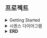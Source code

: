 ## 프로젝트
<details>

<summary>Getting Started</summary>

### Prerequisites

#### Running Docker Containers

`local` profile 로 실행하기 위하여 인프라가 설정되어 있는 Docker 컨테이너를 실행해주셔야 합니다.

```bash
docker-compose up -d
```
</details>

<details>
<summary>시퀀스 다이어그램</summary>

<details>
<summary><b>📌콘서트 조회 시퀀스 다이어그램</b></summary>
	
```mermaid
sequenceDiagram
  participant ConcertController
  ConcertController ->>+ ConcertService: 콘서트 목록 조회
  ConcertService ->>+ ConcertRepository: DB 조회 책임 위임
  ConcertRepository -->>- ConcertService: 콘서트 목록
  ConcertService -->>- ConcertController: 콘서트 목록 응답
  ConcertController ->>+ ConcertService: 콘서트 상세 조회
  ConcertService ->>+ ConcertRepository: DB 조회 책임 위임
  ConcertRepository -->>- ConcertService: 콘서트 상세 정보
  ConcertService -->>- ConcertController: 콘서트 상세 정보 응답
```
</details>

<details>
<summary><b>📌대기열 토큰 요청 시퀀스 다이어그램</b></summary>

```mermaid
sequenceDiagram
    autonumber
    Client ->> Token: 대기열 토큰 요청
    Token ->> Concert: 예매 가능 여부 조회
    opt if 콘서트 전체 매진됨
        Concert -->> Client: ALL_RESERVATED
    end
    Concert -->> Token: 콘서트 예매 가능
    Token ->> Queue: 대기열 Queue Add
    activate Queue
        Queue ->> Queue: 대기열 Queue Add
        Queue ->> Token: 
    deactivate Queue
    activate Token
        Token ->> Token: 토큰 생성
    deactivate Token
    Token -->> Client: 대기열 토큰 응답
```
</details>

<details>
<summary><b>📌대기열 확인 시퀀스 다이어그램</b></summary>

```mermaid
sequenceDiagram
    autonumber
    QueueController ->> QueueService: 대기열 조회 요청
    QueueService ->> QueueRepository: queue_id, 순번 조회
    alt if 유효하지 않은 데이터
        QueueRepository -->> QueueController: invalidTokenException
    else if 순서가 되지 않음
        QueueRepository -->> QueueService: queueNotReady
        QueueService -->> QueueController: queueNotReady
    else if 순서 도달
        activate QueueRepository
            QueueRepository -->> QueueRepository: Queue 상태 업데이트(대기 -> 진입)
        deactivate QueueRepository
        QueueRepository -->> QueueService: queueReady
        QueueService -->> QueueController: queueReady
    end
```
</details>

<details>
<summary><b>📌콘서트 날짜, 좌석 조회 시퀀스 다이어그램</b></summary>

```mermaid
sequenceDiagram
    autonumber
    Client ->> Concert: 콘서트 날짜/좌석 조회 요청
    Concert ->> Token: 토큰 검증 요청
    activate Token
        Token ->> Token: 토큰 복호화
    deactivate Token
    opt if Token 상태 == 대기중
        Token -->> Client: 대기열 확인 필요 Exception
    end
    Token -->> Concert: 검증 성공
    activate Concert
        Concert ->> Concert: 콘서트 날짜/좌석 조회
    deactivate Concert
    Concert -->> Client: 
```
</details>

<details>
<summary><b>📌콘서트 좌석 예약 시퀀스 다이어그램</b></summary>

```mermaid
sequenceDiagram
    autonumber
    Client ->> Concert: 콘서트 좌석 예약 요청
    activate Concert
    Concert ->> Token: 토큰 검증 요청
    deactivate Concert
    activate Token
        Token ->> Token: 토큰 복호화
    opt if Token 상태 == 대기중
        Token -->> Client: queueNotReadyException
    end
    Token -->> Concert: 검증 성공
    deactivate Token
    activate Concert
        Concert ->> Concert: 좌석 예약 가능여부 확인
    opt if 좌석 상태 == 예약됨 or 결제됨
        Concert -->> Client: seatAlreadyReservatedException
    end
    Concert ->> Reservation: 콘서트 좌석 예약 정보 저장
    deactivate Concert
    activate Reservation
        Reservation ->> Reservation: 좌석 예약 정보 저장
        Reservation -->> Concert: 
    deactivate Reservation
    activate Concert
        Concert ->> Concert: 좌석 상태 변경: "예약 불가"
    Concert ->> Queue: Queue polling
    deactivate Concert
    activate Queue
        Queue ->> Queue: Queue polling
        Queue -->> Concert: 
    deactivate Queue
    Concert -->> Client: 예약 성공
```
</details>

<details>
<summary><b>📌잔액 조회 시퀀스 다이어그램</b></summary>

```mermaid
sequenceDiagram
    autonumber
    PaymentController ->> PaymentService: 잔액 조회 요청
    PaymentService ->> PaymentRepostiry: 잔액 조회
    activate PaymentRepostiry
        PaymentRepostiry ->> PaymentRepostiry: DB 조회
        PaymentRepostiry -->> PaymentService: 
    deactivate PaymentRepostiry
    PaymentService -->> PaymentController: 잔액 응답
```
</details>

<details>
<summary><b>📌잔액 충전 시퀀스 다이어그램</b></summary>

```mermaid
sequenceDiagram
    autonumber
    PaymentController ->> PaymentService: 잔액 충전 요청
    activate PaymentService
        PaymentService ->> PaymentService: amount 검증
    deactivate PaymentService
    opt if 유효하지 않은 amount
        PaymentService -->> PaymentController: invalidAmountException
    end
    PaymentService ->> PaymentRepostiry: 잔액 충전
    activate PaymentRepostiry
        PaymentRepostiry ->> PaymentRepostiry: DB 업데이트
        PaymentRepostiry -->> PaymentService: 
    deactivate PaymentRepostiry
    PaymentService -->> PaymentController: 충전된 잔액 응답
```
</details>

<details>
<summary><b>📌좌석 결제 시퀀스 다이어그램</b></summary>

```mermaid
sequenceDiagram
    autonumber
    Client ->> Payment: 좌석 결제 요청
    activate Payment
        Payment ->> Reservation: 요청 확인
    deactivate Payment
    activate Reservation
        Reservation ->> Reservation: DB 조회
        alt if 조회 실패
            Reservation -->> Client: invalidReservationException
        else if 만료된 예약정보
            Reservation -->> Client: expiredReservationException
        end
    Reservation -->> Payment: 예약 정보
    deactivate Reservation
    activate Payment
        Payment ->> Payment: 좌석 가격, 잔금 비교
        opt if 좌석 가격 > 잔금
            Payment -->> Client: insufficiantBalanceExcpetion
        end
        Payment ->> Payment: 잔액 차감
        Payment ->> Reservation: 예약상태 변경 요청
    deactivate Payment
    activate Reservation
        Reservation ->> Reservation: 예약 상태 변경: "결제됨"
    deactivate Reservation
    activate Payment
    Reservation -->> Payment: 
    Payment -->> Client: 결제 완료
    deactivate Payment
```
</details>

<details>
<summary><b>📌예약상태 스케줄러 시퀀스 다이어그램</b></summary>

```mermaid
sequenceDiagram
    autonumber
    ReservationScheduler ->> ReservationRepository: 결제되지 않은 만료된 예약건 조회
    activate ReservationRepository
        ReservationRepository ->> ReservationRepository: DB 조회
        ReservationRepository -->> ReservationScheduler: 
    deactivate ReservationRepository
    ReservationScheduler ->> ReservationRepository: 만료된 예약건 상태 변경
    activate ReservationRepository
        ReservationRepository ->> ReservationRepository: 예약 상태 변경: "만료됨"
    deactivate ReservationRepository
    ReservationRepository -->> ReservationScheduler: 
    ReservationScheduler ->> ConcertRepository: 좌석 상태 변경
    activate ConcertRepository        
        ConcertRepository ->> ConcertRepository: 좌석 상태 변경: "예약 가능"
        ConcertRepository -->> ReservationScheduler: 
    deactivate ConcertRepository
```
</details>
</details>
<details>
<summary><b>ERD</b></summary>
	
![Image](https://github.com/user-attachments/assets/cf4c4d34-0edf-4c10-b967-4122ddd07fb3)

</details>
